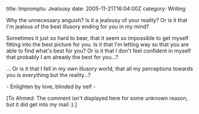 title: Impromptu: Jealousy
date: 2005-11-21T16:04:00Z
category: Writing

Why the unnecessary anguish? Is it a jealousy of your reality? Or is it that I'm jealous of the best illusory ending for you in my mind?

Sometimes it just so hard to bear, that it seem so impossible to get myself fitting into the best picture for you. Is it that I'm letting way so that you are able to find what's best for you? Or is it that I don't feel confident in myself that probably I am already the best for you…?

… Or is it that I fell in my own illusory world, that all my perceptions towards you is everything but the reality…?

\- Enlighten by love, blinded by self -

[To Ahmed: The comment isn't displayed here for some unknown reason, but it did get into my mail :).]
